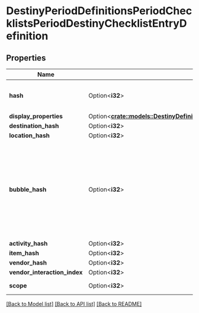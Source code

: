 # DestinyPeriodDefinitionsPeriodChecklistsPeriodDestinyChecklistEntryDefinition

## Properties

Name | Type | Description | Notes
------------ | ------------- | ------------- | -------------
**hash** | Option<**i32**> | The identifier for this Checklist entry. Guaranteed unique only within this Checklist Definition, and not globally/for all checklists. | [optional]
**display_properties** | Option<[**crate::models::DestinyDefinitionsChecklistsDestinyChecklistEntryDefinitionDisplayProperties**](Destiny_Definitions_Checklists_DestinyChecklistEntryDefinition_displayProperties.md)> |  | [optional]
**destination_hash** | Option<**i32**> |  | [optional]
**location_hash** | Option<**i32**> |  | [optional]
**bubble_hash** | Option<**i32**> | Note that a Bubble's hash doesn't uniquely identify a \"top level\" entity in Destiny. Only the combination of location and bubble can uniquely identify a place in the world of Destiny: so if bubbleHash is populated, locationHash must too be populated for it to have any meaning.  You can use this property if it is populated to look up the DestinyLocationDefinition's associated .locationReleases[].activityBubbleName property. | [optional]
**activity_hash** | Option<**i32**> |  | [optional]
**item_hash** | Option<**i32**> |  | [optional]
**vendor_hash** | Option<**i32**> |  | [optional]
**vendor_interaction_index** | Option<**i32**> |  | [optional]
**scope** | Option<**i32**> | The scope at which this specific entry can be computed. | [optional]

[[Back to Model list]](../README.md#documentation-for-models) [[Back to API list]](../README.md#documentation-for-api-endpoints) [[Back to README]](../README.md)


